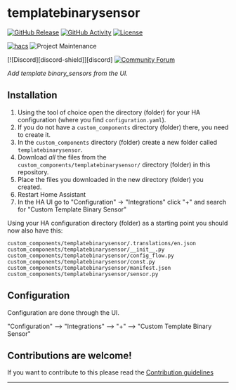 # templatebinarysensor

[![GitHub Release][releases-shield]][releases]
[![GitHub Activity][commits-shield]][commits]
[![License][license-shield]](LICENSE.md)

[![hacs][hacsbadge]](hacs)
![Project Maintenance][maintenance-shield]

[![Discord][discord-shield]][discord]
[![Community Forum][forum-shield]][forum]

_Add template binary_sensors from the UI._

## Installation

1. Using the tool of choice open the directory (folder) for your HA configuration (where you find `configuration.yaml`).
2. If you do not have a `custom_components` directory (folder) there, you need to create it.
3. In the `custom_components` directory (folder) create a new folder called `templatebinarysensor`.
4. Download _all_ the files from the `custom_components/templatebinarysensor/` directory (folder) in this repository.
5. Place the files you downloaded in the new directory (folder) you created.
6. Restart Home Assistant
7. In the HA UI go to "Configuration" -> "Integrations" click "+" and search for "Custom Template Binary Sensor"

Using your HA configuration directory (folder) as a starting point you should now also have this:

```text
custom_components/templatebinarysensor/.translations/en.json
custom_components/templatebinarysensor/__init__.py
custom_components/templatebinarysensor/config_flow.py
custom_components/templatebinarysensor/const.py
custom_components/templatebinarysensor/manifest.json
custom_components/templatebinarysensor/sensor.py
```

## Configuration

Configuration are done through the UI.

"Configuration" --> "Integrations" --> "+" --> "Custom Template Binary Sensor"

## Contributions are welcome!

If you want to contribute to this please read the [Contribution guidelines](CONTRIBUTING.md)

***

[templatebinarysensor]: https://github.com/dlashua/templatebinarysensor
[hacs]: https://github.com/custom-components/hacs
[hacsbadge]: https://img.shields.io/badge/HACS-Default-orange.svg?style=for-the-badge
[forum]: https://community.home-assistant.io/

[commits-shield]: https://img.shields.io/github/commit-activity/y/dlashua/templatebinarysensor.svg?style=for-the-badge
[commits]: https://github.com/dlashua/templatebinarysensor/commits/master
[hacs]: https://github.com/custom-components/hacs
[hacsbadge]: https://img.shields.io/badge/HACS-Default-orange.svg?style=for-the-badge
[forum-shield]: https://img.shields.io/badge/community-forum-brightgreen.svg?style=for-the-badge
[forum]: https://community.home-assistant.io/
[license-shield]: https://img.shields.io/github/license/dlashua/templatebinarysensor.svg?style=for-the-badge
[maintenance-shield]: https://img.shields.io/badge/maintainer-Joakim%20Sørensen%20%40ludeeus-blue.svg?style=for-the-badge
[releases-shield]: https://img.shields.io/github/release/dlashua/templatebinarysensor.svg?style=for-the-badge
[releases]: https://github.com/dlashua/templatebinarysensor/releases